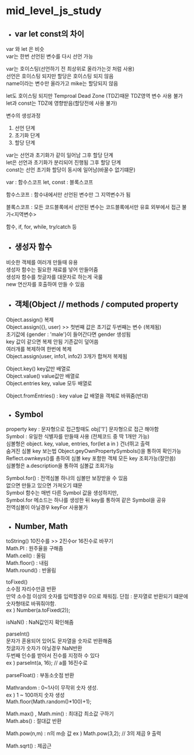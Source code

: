 # mid_level_js_study
 
- ## var let const의 차이   

var 와 let 은 비슷    
var는 한번 선언된 변수를 다시 선언 가능    

var는 호이스팅(선언하기 전 최상위로 올라가는것 처럼 사용)     
선언은 호이스팅 되지만 할당은 호이스팅 되지 않음     
name이라는 변수만 올라가고 mike는 할당되지 않음    

let도 호이스팅 되지만 
Temproal Dead Zone (TDZ)때문  TDZ영역 변수 사용 불가    
let과 const는 TDZ에 영향받음(할당전에 사용 불가)    

변수의 생성과정
1. 선언 단계
2. 초기화 단계
3. 할당 단계

var는 선언과 초기화가 같이 일어남 그후 할당 단계    
let은 선언과 초기화가 분리되어 진행됨 그후 할당 단계    
const는 선언 초기화 할당이 동시에 일어남(바꿀수 없기떄문)    

var : 함수스코프 
let, const : 블록스코프

함수스코프 : 함수내에서만 선언된 변수만 그 지역변수가 됨

블록스코프 : 모든 코드블록에서 선언된 변수는 코드블록에서만 유효 외부에서 접근 불가<지역변수>

함수, if, for, while, try/catch 등

- ## 생성자 함수

비슷한 객체를 여러개 만들때 유용   
생성자 함수는 필요한 재료를 넣어 만들어줌    
생성자 함수를 첫글자를 대문자로 하는게 국룰    
new 연산자를 호출하여 만들 수 있음    

- ## 객체(Object // methods / computed property

Object.assign() 복제    
Object.assign({}, user) >> 첫번째 값은 초기값 두번째는 변수 (복제됨)    
초기값에 {gender : 'male'}이 들어간다면 gender 생성됨     
key 값이 같으면 복제 안됨 기존값이 덮어씀      
여러개를 복제하여 한번에 복제    
Object.assign(user, info1, info2) 3개가 합쳐저 복제됨   

Object.key() key값만 배열로    
Object.value() value값만 배열로    
Object.entries key, value 모두 배열로   

Object.fromEntries() : key value 값 배열을 객체로 바꿔줌(반대)

- ## Symbol

property key : 문자형으로 접근할때도 obj['1'] 문자형으로 접근 해야함   
Symbol : 유일한 식별자를 만들때 사용 (전체코드 중 딱 1개만 가능)  
심볼형은 object. key, value, entries, for(let a in ) 건너뛰고 출력   
숨겨진 심볼 key 보는법 Object.geyOwnPropertySymbols()을 통하여 확인가능     
Reflect.ownkeys()를 총하여 심볼 key 포함한 객체 모든 key 조회가능(잘안씀)    
심볼형은 a.description을 통하여 심볼값 조회가능   

Symbol.for() : 전역심볼
하나의 심볼만 보장받을 수 있음   
없으면 만들고 있으면 가져오기 떄문    
Symbol 함수는 매번 다른 Symbol 값을 생성하지만,   
Symbol.for 메소드는 하나를 생성한 뒤 key를 통하여 같은 Symbol을 공유   
전역심볼이 아닐경우 keyFor 사용불가   

- ## Number, Math
toString() 10진수를 >> 2진수or 16진수로 바꾸기   
Math.PI : 원주율을 구해줌   
Math.ceil() : 올림   
Math.floor() : 내림   
Math.round() : 반올림  

toFixed()  
소수점 자리수만큼 반환   
만약 소수점 이상의 숫자를 입력할경우 0으로 채워짐. 
단점 : 문자열로 반환되기 떄문에 숫자형태로 바꿔줘야함.   
ex ) Number(a.toFixed(2));   

isNaN() : NaN값인지 확인해줌   

parseInt()  
문자가 혼용되어 있어도 문자열을 숫자로 반환해줌   
첫글자가 숫자가 아닐경우 NaN반환   
두번째 인수를 받아서 진수를 지정하 수 있다  
ex ) parseInt(a, 16); // a를 16진수로

parseFloat() : 부동소숫점 반환  

Mathrandom : 0~1사이 무작위 숫자 생성.    
ex ) 1 ~ 100까지 숫자 생성     
Math.floor(Math.random()*100)+1);     

Math.max() , Math.min()  : 최대갑 최소값 구하기   
Math.abs() : 절대값 반환   

Math.pow(n,m) : n의 m승 값
ex ) Math.pow(3,2); // 3의 제곱 9 출력

Math.sqrt() : 제곱근

